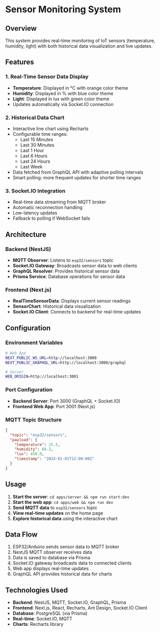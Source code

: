 # Sensor Monitoring System

## Overview

This system provides real-time monitoring of IoT sensors (temperature, humidity, light) with both historical data visualization and live updates.

## Features

### 1. Real-Time Sensor Data Display

- **Temperature**: Displayed in °C with orange color theme
- **Humidity**: Displayed in % with blue color theme
- **Light**: Displayed in lux with green color theme
- Updates automatically via Socket.IO connection

### 2. Historical Data Chart

- Interactive line chart using Recharts
- Configurable time ranges:
  - Last 15 Minutes
  - Last 30 Minutes
  - Last 1 Hour
  - Last 6 Hours
  - Last 24 Hours
  - Last Week
- Data fetched from GraphQL API with adaptive polling intervals
- Smart polling: more frequent updates for shorter time ranges

### 3. Socket.IO Integration

- Real-time data streaming from MQTT broker
- Automatic reconnection handling
- Low-latency updates
- Fallback to polling if WebSocket fails

## Architecture

### Backend (NestJS)

- **MQTT Observer**: Listens to `esp32/sensors` topic
- **Socket.IO Gateway**: Broadcasts sensor data to web clients
- **GraphQL Resolver**: Provides historical sensor data
- **Prisma Service**: Database operations for sensor data

### Frontend (Next.js)

- **RealTimeSensorData**: Displays current sensor readings
- **SensorChart**: Historical data visualization
- **Socket.IO Client**: Connects to backend for real-time updates

## Configuration

### Environment Variables

```bash
# Web App
NEXT_PUBLIC_WS_URL=http://localhost:3000
NEXT_PUBLIC_GRAPHQL_URL=http://localhost:3000/graphql

# Server
WEB_ORIGIN=http://localhost:3001
```

### Port Configuration

- **Backend Server**: Port 3000 (GraphQL + Socket.IO)
- **Frontend Web App**: Port 3001 (Next.js)

### MQTT Topic Structure

```json
{
  "topic": "esp32/sensors",
  "payload": {
    "temperature": 25.5,
    "humidity": 60.2,
    "lux": 450.0,
    "timestamp": "2024-01-01T12:00:00Z"
  }
}
```

## Usage

1. **Start the server**: `cd apps/server && npm run start:dev`
2. **Start the web app**: `cd apps/web && npm run dev`
3. **Send MQTT data** to `esp32/sensors` topic
4. **View real-time updates** on the home page
5. **Explore historical data** using the interactive chart

## Data Flow

1. ESP32/Arduino sends sensor data to MQTT broker
2. NestJS MQTT observer receives data
3. Data is saved to database via Prisma
4. Socket.IO gateway broadcasts data to connected clients
5. Web app displays real-time updates
6. GraphQL API provides historical data for charts

## Technologies Used

- **Backend**: NestJS, MQTT, Socket.IO, GraphQL, Prisma
- **Frontend**: Next.js, React, Recharts, Ant Design, Socket.IO Client
- **Database**: PostgreSQL (via Prisma)
- **Real-time**: Socket.IO, MQTT
- **Charts**: Recharts library
